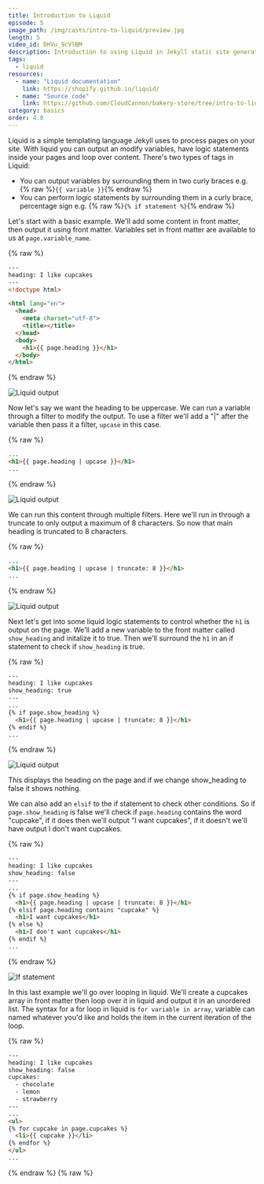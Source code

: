 ```yaml
---
title: Introduction to Liquid
episode: 5
image_path: /img/casts/intro-to-liquid/preview.jpg
length: 5
video_id: DHVu_9cVlBM
description: Introduction to using Liquid in Jekyll static site generator
tags:
  - liquid
resources:
  - name: "Liquid documentation"
    link: https://shopify.github.io/liquid/
  - name: "Source code"
    link: https://github.com/CloudCannon/bakery-store/tree/intro-to-liquid
category: basics
order: 4.0
---
```

Liquid is a simple templating language Jekyll uses to process pages on your site. With liquid you can output an modify variables, have logic statements inside your pages and loop over content. There's two types of tags in Liquid:

* You can output variables by surrounding them in two curly braces e.g. {% raw %}`{{ variable }}`{% endraw %}
* You can perform logic statements by surrounding them in a curly brace, percentage sign e.g. {% raw %}`{% if statement %}`{% endraw %}

Let's start with a basic example. We'll add some content in front matter, then output it using front matter. Variables set in front matter are available to us at `page.variable_name`.

{% raw %}
~~~html
---
heading: I like cupcakes
---
<!doctype html>

<html lang="en">
  <head>
    <meta charset="utf-8">
    <title></title>
  </head>
  <body>
    <h1>{{ page.heading }}</h1>
  </body>
</html>
~~~
{% endraw %}

![Liquid output](/img/casts/intro-to-liquid/liquid.png)

Now let's say we want the heading to be uppercase. We can run a variable through a filter to modify the output. To use a filter we'll add a "\|" after the variable then pass it a filter, `upcase` in this case.

{% raw %}
~~~html
...
<h1>{{ page.heading | upcase }}</h1>
...
~~~
{% endraw %}

![Liquid output](/img/casts/intro-to-liquid/liquid-upcase.png)

We can run this content through multiple filters. Here we'll run in through a truncate to only output a maximum of 8 characters. So now that main heading is truncated to 8 characters.

{% raw %}
~~~html
...
<h1>{{ page.heading | upcase | truncate: 8 }}</h1>
...
~~~
{% endraw %}

![Liquid output](/img/casts/intro-to-liquid/liquid-truncate.png)

Next let's get into some liquid logic statements to control whether the `h1` is output on the page. We'll add a new variable to the front matter called `show_heading` and initalize it to true. Then we'll surround the `h1` in an if statement to check if `show_heading` is true.

{% raw %}
~~~html
---
heading: I like cupcakes
show_heading: true
---
...
{% if page.show_heading %}
  <h1>{{ page.heading | upcase | truncate: 8 }}</h1>
{% endif %}
...
~~~
{% endraw %}

![Liquid output](/img/casts/intro-to-liquid/liquid-truncate.png)

This displays the heading on the page and if we change show_heading to false it shows nothing.

We can also add an `elsif` to the if statement to check other conditions. So if `page.show_heading` is false we'll check if `page.heading` contains the word "cupcake", if it does then we'll output "I want cupcakes", if it doesn't we'll have output I don't want cupcakes.

{% raw %}
~~~html
---
heading: I like cupcakes
show_heading: false
---
...
{% if page.show_heading %}
  <h1>{{ page.heading | upcase | truncate: 8 }}</h1>
{% elsif page.heading contains "cupcake" %}
  <h1>I want cupcakes</h1>
{% else %}
  <h1>I don't want cupcakes</h1>
{% endif %}
...
~~~
{% endraw %}

![If statement](/img/casts/intro-to-liquid/if-statement.png)

In this last example we'll go over looping in liquid. We'll create a cupcakes array in front matter then loop over it in liquid and output it in an unordered list. The syntax for a for loop in liquid is `for variable in array`, variable can named whatever you'd like and holds the item in the current iteration of the loop.

{% raw %}
~~~html
---
heading: I like cupcakes
show_heading: false
cupcakes:
  - chocolate
  - lemon
  - strawberry
---
...
<ul>
{% for cupcake in page.cupcakes %}
  <li>{{ cupcake }}</li>
{% endfor %}
</ul>
...
~~~
{% endraw %}
{% raw %}

